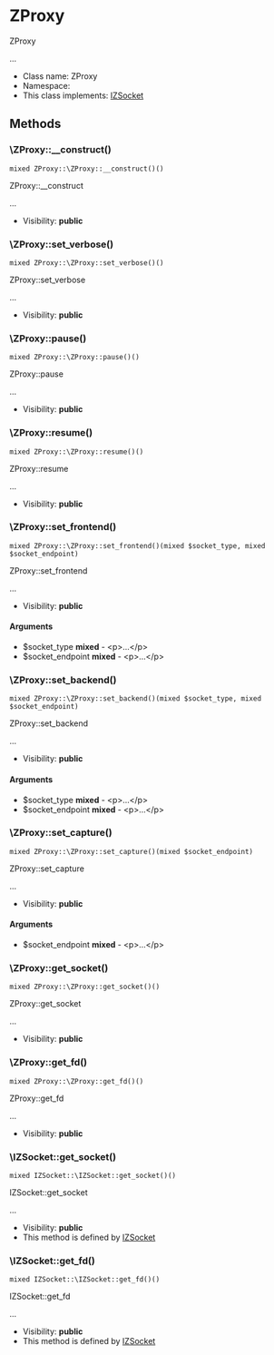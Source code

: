 ZProxy
===============

ZProxy

...


* Class name: ZProxy
* Namespace: 
* This class implements: [IZSocket](IZSocket.md)






Methods
-------


### \ZProxy::__construct()

```
mixed ZProxy::\ZProxy::__construct()()
```

ZProxy::__construct

...

* Visibility: **public**



### \ZProxy::set_verbose()

```
mixed ZProxy::\ZProxy::set_verbose()()
```

ZProxy::set_verbose

...

* Visibility: **public**



### \ZProxy::pause()

```
mixed ZProxy::\ZProxy::pause()()
```

ZProxy::pause

...

* Visibility: **public**



### \ZProxy::resume()

```
mixed ZProxy::\ZProxy::resume()()
```

ZProxy::resume

...

* Visibility: **public**



### \ZProxy::set_frontend()

```
mixed ZProxy::\ZProxy::set_frontend()(mixed $socket_type, mixed $socket_endpoint)
```

ZProxy::set_frontend

...

* Visibility: **public**

#### Arguments

* $socket_type **mixed** - &lt;p&gt;...&lt;/p&gt;
* $socket_endpoint **mixed** - &lt;p&gt;...&lt;/p&gt;



### \ZProxy::set_backend()

```
mixed ZProxy::\ZProxy::set_backend()(mixed $socket_type, mixed $socket_endpoint)
```

ZProxy::set_backend

...

* Visibility: **public**

#### Arguments

* $socket_type **mixed** - &lt;p&gt;...&lt;/p&gt;
* $socket_endpoint **mixed** - &lt;p&gt;...&lt;/p&gt;



### \ZProxy::set_capture()

```
mixed ZProxy::\ZProxy::set_capture()(mixed $socket_endpoint)
```

ZProxy::set_capture

...

* Visibility: **public**

#### Arguments

* $socket_endpoint **mixed** - &lt;p&gt;...&lt;/p&gt;



### \ZProxy::get_socket()

```
mixed ZProxy::\ZProxy::get_socket()()
```

ZProxy::get_socket

...

* Visibility: **public**



### \ZProxy::get_fd()

```
mixed ZProxy::\ZProxy::get_fd()()
```

ZProxy::get_fd

...

* Visibility: **public**



### \IZSocket::get_socket()

```
mixed IZSocket::\IZSocket::get_socket()()
```

IZSocket::get_socket

...

* Visibility: **public**
* This method is defined by [IZSocket](IZSocket.md)



### \IZSocket::get_fd()

```
mixed IZSocket::\IZSocket::get_fd()()
```

IZSocket::get_fd

...

* Visibility: **public**
* This method is defined by [IZSocket](IZSocket.md)


